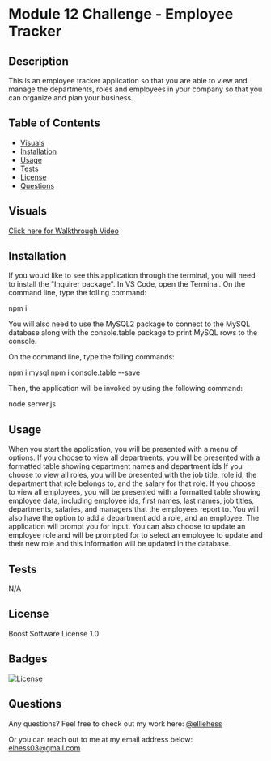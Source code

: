 # Module 12 Challenge - Employee Tracker

## Description

This is an employee tracker application so that you are able to view and manage the departments, roles and employees in your company so that you can organize and plan your business. 


## Table of Contents 

- [Visuals](#visuals)
- [Installation](#installation)
- [Usage](#usage)
- [Tests](#tests)
- [License](#license)
- [Questions](#questions)

## Visuals


[Click here for Walkthrough Video](https://ancient-tor-12985.herokuapp.com/)

## Installation

If you would like to see this application through the terminal, you will need to install the "Inquirer package".
In VS Code, open the Terminal. 
On the command line, type the folling command:

npm i 

You will also need to use the MySQL2 package to connect to the MySQL database along with the console.table package to print MySQL rows to the console.

On the command line, type the folling commands:

npm i mysql 
npm i console.table --save 

Then, the application will be invoked by using the following command:

node server.js

## Usage

When you start the application, you will be presented with a menu of options. If you choose to view all departments, you will be presented with a formatted table showing department names and department ids
If you choose to view all roles, you will be presented with the job title, role id, the department that role belongs to, and the salary for that role. If you choose to view all employees, you will be presented with a formatted table showing employee data, including employee ids, first names, last names, job titles, departments, salaries, and managers that the employees report to. You will also have the option to add a department add a role, and an employee. The application will prompt you for input. You can also choose to update an employee role and will be prompted for to select an employee to update and their new role and this information will be updated in the database.

## Tests 

N/A

## License

Boost Software License 1.0

## Badges

[![License](https://img.shields.io/badge/License-Boost_1.0-lightblue.svg)](https://www.boost.org/LICENSE_1_0.txt)

## Questions 

Any questions? 
Feel free to check out my work here:
[@elliehess](@elliehess)

Or you can reach out to me at my email address below:
elhess03@gmail.com
